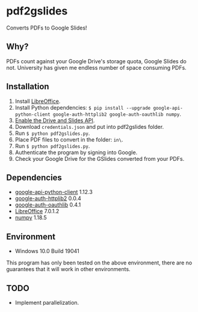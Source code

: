 # pdf2gslides
Converts PDFs to Google Slides!

## Why?
PDFs count against your Google Drive's storage quota, Google Slides do not.
University has given me endless number of space consuming PDFs.

## Installation
 1. Install [LibreOffice](https://www.libreoffice.org/download/download/).
 2. Install Python dependencies: `$ pip install --upgrade google-api-python-client google-auth-httplib2 google-auth-oauthlib numpy`.
 3. [Enable the Drive and Slides API](https://developers.google.com/drive/api/v3/quickstart/python).
 4. Download `credentials.json` and put into pdf2gslides folder.
 5. Run `$ python pdf2gslides.py`.
 6. Place PDF files to convert in the folder: `in\`.
 7. Run `$ python pdf2gslides.py`.
 8. Authenticate the program by signing into Google.
 9. Check your Google Drive for the GSlides converted from your PDFs.

## Dependencies
 - [google-api-python-client](https://github.com/googleapis/google-api-python-client) 1.12.3
 - [google-auth-httplib2](https://github.com/googleapis/google-auth-library-python-httplib2) 0.0.4
 - [google-auth-oauthlib](https://github.com/googleapis/google-auth-library-python-oauthlib) 0.4.1
 - [LibreOffice](https://www.libreoffice.org/) 7.0.1.2
 - [numpy](https://numpy.org/) 1.18.5

## Environment
 - Windows 10.0 Build 19041
 
 This program has only been tested on the above environment,
 there are no guarantees that it will work in other environments.

## TODO
 - Implement parallelization.
